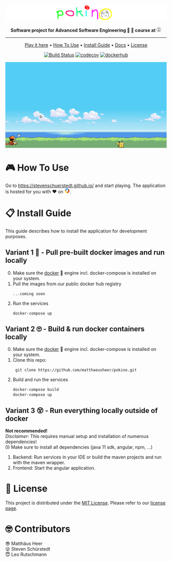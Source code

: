 <div align="center">

<!-- HEADER SECTION -->

<img src="assets/pokino_header.png" width="800px">

**Software project for Advanced Software Engineering :hammer: :construction_worker: course at 
<a href="https://uzh.ch/"><img src="assets/uzh_logo_no_text.png" width="15px"></a>**

---

<!-- LINKS SECTION -->
<p align="center">
  <a href="https://stevenschuerstedt.github.io/">Play it here</a> •
  <a href="#how-to-use">How To Use</a> •
  <a href="#how-to-use">Install Guide</a> •
  <a href="https://github.com/matthaeusheer/pokino/wiki">Docs</a> •
  <a href="#license">License</a>
</p>

<!-- BATCHES SECTION -->
[![Build Status](https://travis-ci.com/matthaeusheer/pokino.svg?branch=main)](https://travis-ci.com/matthaeusheer/pokino)
[![codecov](https://img.shields.io/codecov/c/github/matthaeusheer/pokino?label=test%20coverage&token=444585811d48493abd0d6c7efe228d2a)](https://app.codecov.io/gh/matthaeusheer/pokino/)
[![dockerhub](https://img.shields.io/badge/docker%20hub-registry-blue)](https://hub.docker.com/repository/docker/matthaeusheer/pokino-game)

</div> <!-- centering -->

<p align="center">
  <img width="700" src="assets/game_play.gif">
</p>

# :video_game: How To Use
Go to https://stevenschuerstedt.github.io/ and start playing. The application is hosted for you with :heart: on
<a href="https://cloud.google.com/"><img src="assets/gcp.png" width="16px"></a>.

# :clipboard: Install Guide
This guide describes how to install the application for development purposes.

## Variant 1 :hugs: - Pull pre-built docker images and run locally
0) Make sure the [docker](https://docs.docker.com/) :whale: engine incl. docker-compose is installed on your system.
1) Pull the images from our public docker hub registry
   ```
   ...coming soon
   ```
2) Run the services
   ```
   docker-compose up
   ```

## Variant 2 :roll_eyes: - Build & run docker containers locally
0) Make sure the [docker](https://docs.docker.com/) :whale: engine incl. docker-compose is installed on your system.
1) Clone this repo:  
   ```
    git clone https://github.com/matthaeusheer/pokino.git
   ```
2) Build and run the services  
   ```
   docker-compose build  
   docker-compose up
   ```

## Variant 3 :dizzy_face: - Run everything locally outside of docker
**Not recommended!**  
_Disclaimer_: This requires manual setup and installation of numerous dependencies!  
0) Make sure to install all dependencies (java 11 sdk, angular, npm, ...)
1) Backend: Run services in your IDE or build the maven projects and run with the maven wrapper.
2) Frontend: Start the angular application.

# :cop: License
This project is distributed under the [MIT License](https://en.wikipedia.org/wiki/MIT_License). 
Please refer to our [license page](https://github.com/matthaeusheer/pokino/blob/main/LICENSE).

# :nerd_face: Contributors
:sunglasses: Matthäus Heer  
:stuck_out_tongue_winking_eye: Steven Schürstedt  
:innocent: Leo Rutschmann  